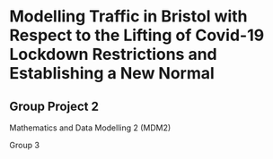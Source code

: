 # Modelling Traffic in Bristol with Respect to the Lifting of Covid-19 Lockdown Restrictions and Establishing a New Normal
## Group Project 2

Mathematics and Data Modelling 2 (MDM2)

Group 3
